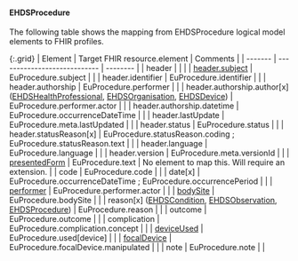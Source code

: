 <!--
  Generated file. Do not edit.
-->

#### EHDSProcedure

The following table shows the mapping from EHDSProcedure logical model elements to FHIR profiles.

{:.grid}
| Element | Target FHIR resource.element | Comments |
| ------- | ---------------------------- | -------- |
| header |  |  |
| [header.subject](#ehdspatient) | EuProcedure.subject |  |
| header.identifier | EuProcedure.identifier |  |
| header.authorship | EuProcedure.performer |  |
| header.authorship.author[x] ([EHDSHealthProfessional](#ehdshealthprofessional), [EHDSOrganisation](#ehdsorganisation), [EHDSDevice](#ehdsdevice)) | EuProcedure.performer.actor |  |
| header.authorship.datetime | EuProcedure.occurrenceDateTime |  |
| header.lastUpdate | EuProcedure.meta.lastUpdated |  |
| header.status | EuProcedure.status |  |
| header.statusReason[x] | EuProcedure.statusReason.coding ; EuProcedure.statusReason.text |  |
| header.language | EuProcedure.language |  |
| header.version | EuProcedure.meta.versionId |  |
| [presentedForm](#ehdsattachment) | EuProcedure.text | No element to map this. Will require an extension. |
| code | EuProcedure.code |  |
| date[x] | EuProcedure.occurrenceDateTime ; EuProcedure.occurrencePeriod |  |
| [performer](#ehdshealthprofessional) | EuProcedure.performer.actor |  |
| [bodySite](StructureDefinition-EHDSBodyStructure.html) | EuProcedure.bodySite |  |
| reason[x] ([EHDSCondition](#ehdscondition), [EHDSObservation](#ehdsobservation), [EHDSProcedure](#ehdsprocedure)) | EuProcedure.reason |  |
| outcome | EuProcedure.outcome |  |
| complication | EuProcedure.complication.concept |  |
| [deviceUsed](#ehdsdevice) | EuProcedure.used[device] |  |
| [focalDevice](#ehdsdevice) | EuProcedure.focalDevice.manipulated |  |
| note | EuProcedure.note |  |

